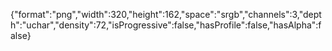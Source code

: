 {"format":"png","width":320,"height":162,"space":"srgb","channels":3,"depth":"uchar","density":72,"isProgressive":false,"hasProfile":false,"hasAlpha":false}